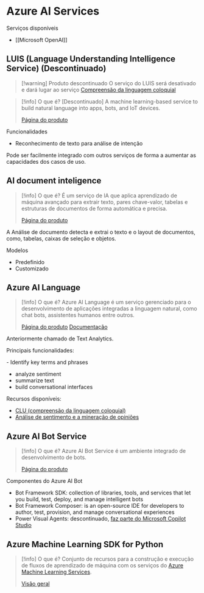 # Azure AI Services

Serviços disponíveis

- [[Microsoft OpenAI]]

## LUIS (Language Understanding Intelligence Service) (Descontinuado)

> [!warning] Produto descontinuado
> O serviço do LUIS será desativado e dará lugar ao serviço [Compreensão da linguagem coloquial](https://learn.microsoft.com/pt-br/azure/ai-services/language-service/conversational-language-understanding/overview)

> [!info] O que é? [Descontinuado]
> A machine learning-based service to build natural language into apps, bots, and IoT devices.
> 
> [Página do produto](https://www.luis.ai/)
> 

Funcionalidades

- Reconhecimento de texto para análise de intenção

Pode ser facilmente integrado com outros serviços de forma a aumentar as capacidades dos casos de uso.

## AI document inteligence

> [!info] O que é?
> É um serviço de IA que aplica aprendizado de máquina avançado para extrair texto, pares chave-valor, tabelas e estruturas de documentos de forma automática e precisa.
> 
> [Página do produto](https://azure.microsoft.com/pt-br/products/ai-services/ai-document-intelligence/)

A Análise de documento detecta e extrai o texto e o layout de documentos, como, tabelas, caixas de seleção e objetos.

Modelos
- Predefinido
- Customizado


## Azure AI Language

> [!info] O que é?
> Azure AI Language é um serviço gerenciado para o desenvolvimento de aplicações integradas a linguagem natural, como chat bots, assistentes humanos entre outros.
> 
> [Página do produto](https://azure.microsoft.com/en-us/products/ai-services/ai-language#overview)
> [Documentação](https://learn.microsoft.com/pt-br/azure/ai-services/language-service/overview)

Anteriormente chamado de Text Analytics.

Principais funcionalidades:

- Identify key terms and phrases
- analyze sentiment
- summarize text
- build conversational interfaces

Recursos disponíveis:

- [CLU (compreensão da linguagem coloquial)](https://learn.microsoft.com/pt-br/azure/ai-services/language-service/conversational-language-understanding/overview)
- [Análise de sentimento e a mineração de opiniões](https://learn.microsoft.com/pt-br/azure/ai-services/language-service/sentiment-opinion-mining/overview)
## Azure AI Bot Service

> [!info] O que é?
> Azure AI Bot Service é um ambiente integrado de desenvolvimento de bots.
> 
> [Página do produto](https://learn.microsoft.com/en-us/azure/bot-service/?view=azure-bot-service-4.0)

Componentes do Azure AI Bot

- Bot Framework SDK: collection of libraries, tools, and services that let you build, test, deploy, and manage intelligent bots
- Bot Framework Composer: is an open-source IDE for developers to author, test, provision, and manage conversational experiences
- Power Visual Agents: descontinuado, [faz parte do Microsoft Copilot Studio](https://microsoftcopilotstudio.microsoft.com/en-us/blog/microsoft-power-virtual-agents-now-part-of-microsoft-copilot-studio/)

## Azure Machine Learning SDK for Python

> [!info] O que é?
> Conjunto de recursos para a construção e execução de fluxos de aprendizado de máquina com os serviços do [Azure Machine Learning Services](https://learn.microsoft.com/en-us/azure/machine-learning/overview-what-is-azure-ml).
> 
> [Visão geral](https://learn.microsoft.com/en-us/python/api/overview/azure/ml/?view=azure-ml-py)


